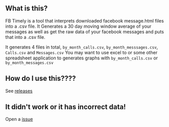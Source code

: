 ## What is this?
FB Timely is a tool that interprets downloaded facebook message.html files into a .csv file. It Generates a 30 day moving window average of your messages as well as get the raw data of your facebook messages and puts that into a .csv file. 

It generates 4 files in total, `by_month_calls.csv`, `by_month_messsages.csv`, `Calls.csv` and `Messages.csv`
You may want to use excel to or some other spreadsheet application to generates graphs with `by_month_calls.csv` or `by_month_messages.csv`

## How do I use this????
See [releases](no_release_silly)

## It didn't work or it has incorrect data!
Open a [issue](https://github.com/fitAmount1477/FB-Timely/issues)

